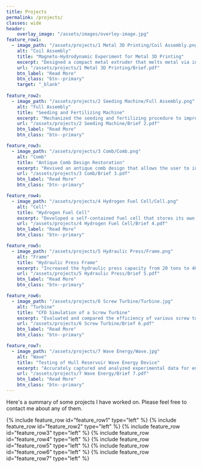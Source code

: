 ```yaml
---
title: Projects
permalink: /projects/
classes: wide
header:
    overlay_image: "/assets/images/overley-image.jpg"
feature_row1:
  - image_path: "/assets/projects/1 Metal 3D Printing/Coil Assembly.png"
    alt: "Coil Assembly"
    title: "Magneto-Hydrodynamic Experiment for Metal 3D Printing"
    excerpt: "Designed a compact metal extruder that melts metal via induction heating and extrudes it using magneto-hydrodynamics (Lorentz force)."
    url: "/assets/projects/1 Metal 3D Printing/Brief.pdf" 
    btn_label: "Read More"
    btn_class: "btn--primary"
	target: "_blank"
   
feature_row2:
  - image_path: "/assets/projects/2 Seeding Machine/Full Assembly.png"
    alt: "Full Assembly"
    title: "Seeding and Fertilizing Machine"
    excerpt: "Mechanized the seeding and fertilizing procedure to improve efficiency and productivity."
    url: "/assets/projects/2 Seeding Machine/Brief 2.pdf"
    btn_label: "Read More"
    btn_class: "btn--primary"

feature_row3:
  - image_path: "/assets/projects/3 Comb/Comb.png"
    alt: "Comb"
    title: "Antique Comb Design Restoration"
    excerpt: "Revived an antique comb design that allows the user to insert a blade for trimming beard and hair."
    url: "/assets/projects/3 Comb/Brief 3.pdf"
    btn_label: "Read More"
    btn_class: "btn--primary"

feature_row4:
  - image_path: "/assets/projects/4 Hydrogen Fuel Cell/Cell.png"
    alt: "Cell"
    title: "Hydrogen Fuel Cell"
    excerpt: "Developed a self-contained fuel cell that stores its own hydrogen, eliminating separate pressurized tanks and minimizing efficiency loss caused by pressure drops."
    url: "/assets/projects/4 Hydrogen Fuel Cell/Brief 4.pdf"
    btn_label: "Read More"
    btn_class: "btn--primary"

feature_row5:
  - image_path: "/assets/projects/5 Hydraulic Press/Frame.png"
    alt: "Frame"
    title: "Hydraulic Press Frame"
    excerpt: "Increased the hydraulic press capacity from 20 tons to 40 tons by redesigning and reinforcing the frame."
    url: "/assets/projects/5 Hydraulic Press/Brief 5.pdf"
    btn_label: "Read More"
    btn_class: "btn--primary"

feature_row6:
  - image_path: "/assets/projects/6 Screw Turbine/Turbine.jpg"
    alt: "Turbine"
    title: "CFD Simulation of a Screw Turbine"
    excerpt: "Evaluated and compared the efficiency of various screw turbine configurations under different flow rates."
    url: "/assets/projects/6 Screw Turbine/Brief 6.pdf"
    btn_label: "Read More"
    btn_class: "btn--primary"    

feature_row7:
  - image_path: "/assets/projects/7 Wave Energy/Wave.jpg"
    alt: "Wave"
    title: "Testing of Hull Reservoir Wave Energy Device"
    excerpt: "Accurately captured and analyzed experimental data for enhanced system understanding and performance evaluation."
    url: "/assets/projects/7 Wave Energy/Brief 7.pdf"
    btn_label: "Read More"
    btn_class: "btn--primary"    	
---
```

Here's a summary of some projects I have worked on. Please feel free to contact me about any of them. 

{% include feature_row id="feature_row1" type="left" %}
{% include feature_row id="feature_row2" type="left" %}
{% include feature_row id="feature_row3" type="left" %}
{% include feature_row id="feature_row4" type="left" %}
{% include feature_row id="feature_row5" type="left" %}
{% include feature_row id="feature_row6" type="left" %}
{% include feature_row id="feature_row7" type="left" %}